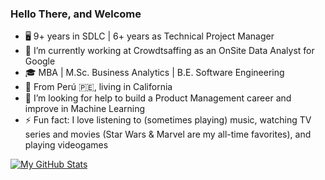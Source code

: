 ### Hello There, and Welcome

<!--
**AndRemy/AndRemy** is a ✨ _special_ ✨ repository because its `README.md` (this file) appears on your GitHub profile.

Here are some ideas to get you started:

- 🌱 I’m currently learning ...
- 👯 I’m looking to collaborate on ...
- 💬 Ask me about ...
- 📫 How to reach me: ...
- 😄 Pronouns: ...
-->

- 🖥 9+ years in SDLC | 6+ years as Technical Project Manager
- 🔭 I’m currently working at Crowdtsaffing as an OnSite Data Analyst for Google
- 🎓 MBA | M.Sc. Business Analytics | B.E. Software Engineering
- 📍 From Perú 🇵🇪, living in California
- 🤔 I’m looking for help to build a Product Management career and improve in Machine Learning
- ⚡ Fun fact: I love listening to (sometimes playing) music, watching TV series and movies (Star Wars & Marvel are my all-time favorites), and playing videogames

[![My GitHub Stats](https://github-readme-stats.vercel.app/api?username=AndRemy)](https://github.com/anuraghazra/github-readme-stats)
